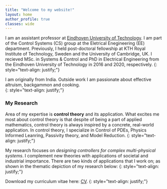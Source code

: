 ```yaml
---
title: "Welcome to my website!"
layout: home 
author_profile: true
classes: wide
---
```


I am an assistant professor at [Eindhoven University of Technology](https://www.tue.nl/en/). I am part of the Control Systems (CS) group at the Eletrical Enegineering (EE) department. Previously, I held post-doctoral fellowship at KTH Royal Institute of Technology, Sweden and the University of Cambridge, UK. I recieved MSc. in Systems & Control and PhD in Electrical Engineering from the Eindhoven University of Technology in 2016 and 2020, respectively. 
{: style="text-align: justify;"}

I am originally from India. Outside work I am passionate about effective altruism, backgammon and cooking.  
{: style="text-align: justify;"}

### My Research

Area of my expertise is **control theory** and its application. What excites me most about control theory is that despite of being a part of applied mathematics, control theory is always inspired by a concrete, real-world application. In control theory, I specialize in Control of PDEs, Physics Informed Leanring, Passivity theory, and Model Reduction.
{: style="text-align: justify;"}


My research focuses on *designing controllers for complex multi-physical systems*. I complement new theories with applications of societal and industrial importance. There are two kinds of applications that I work on; as shown in the thematic depiction of my research below:
{: style="text-align: justify;"}

Download my curriculum vitae here: [CV](/assets/Fontan_CV_short.pdf). 
{: style="text-align: justify;"}
